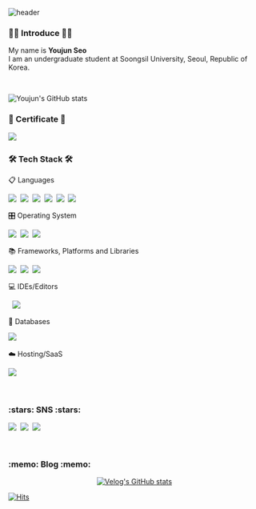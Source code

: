 <!-- Reference readme: https://github.com/wookyoungkim/wookyoungkim/tree/main -->
![header](https://capsule-render.vercel.app/api?type=wave&color=auto&height=300&section=header&text=Welcome&fontSize=90&animation=fadeIn&fontAlignY=40&desc=YJ's%20GitHub%20Profile&descAlignY=53&descAlign=60)
<!-- Open API: https://github.com/kyechan99/capsule-render#wave -->

<h3 align="left"> 🙇‍♂️ Introduce 🙇‍♂️ </h3>
<p align="left">
My name is <b>Youjun Seo</b><br>
I am an undergraduate student at Soongsil University, Seoul, Republic of Korea.
</p>
<br>

![Youjun's GitHub stats](https://github-readme-stats.vercel.app/api?username=SEO-YJ&theme=dark&show_icons=true)
<!-- Open API: https://github.com/anuraghazra/github-readme-stats/blob/master/themes/README.md -->

<h3 align="left">💯 Certificate 💯</h3>
<p align="left>
  - SAP Certified Development Associate - ABAP with SAP NetWeaver 7.50
</p>
<p align="left>
  <img src="https://www.credly.com/badges/8e5d4c91-bf2c-4c1f-9447-c3189f10b39d/public_url"/></a>&nbsp
</p>

<h3 align="left">🛠 Tech Stack 🛠</h3>

<p align="left"> 📋 Languages </p>
<p align="left">
  <img src="https://img.shields.io/badge/Swift-F54A2A?style=flat-square&logo=Swift&logoColor=white"/></a>&nbsp 
  <img src="https://img.shields.io/badge/Abap-0FAAFF?style=flat-square&logoColor=white"/></a>&nbsp 
  <img src="https://img.shields.io/badge/Java-007396?style=flat-square&logo=Java&logoColor=white"/></a>&nbsp 
  <img src="https://img.shields.io/badge/Python-3670A0?style=flat-square&logo=Python&logoColor=white"/></a>&nbsp 
  <img src="https://img.shields.io/badge/C-A8B9CC?style=flat-square&logo=C&logoColor=white"/></a>&nbsp
  <img src="https://img.shields.io/badge/C++-00599C?style=flat-square&logo=C%2B%2B&logoColor=white"/></a>&nbsp 
</p>

<p align="left"> 🎛️ Operating System </p>
<p align="left">
  <img src="https://img.shields.io/badge/iOS-000000?style=for-the-badge&logo=ios&logoColor=white"/></a>&nbsp
  <img src="https://img.shields.io/badge/Android-3DDC84?style=for-the-badge&logo=android&logoColor=white"/></a>&nbsp
  <img src="https://img.shields.io/badge/Linux-FCC624?style=for-the-badge&logo=linux&logoColor=black"/></a>&nbsp
</p>  

<p align="left"> 📚 Frameworks, Platforms and Libraries </p>
<p align="left">
  <img src="https://img.shields.io/badge/SAP-0FAAFF?style=flat-square&logo=SAP&logoColor=white"/></a>&nbsp 
  <img src="https://img.shields.io/badge/SpringBoot-6DB33F?style=flat-square&logo=Spring&logoColor=white"/></a>&nbsp 
  <img src="https://img.shields.io/badge/opencv-%23white.svg?style=for-the-badge&logo=opencv&logoColor=white"/></a>&nbsp
</p>

<p align="left"> 💻 IDEs/Editors </p>
<p align="left>
  <img src="https://img.shields.io/badge/Xcode-007ACC?style=for-the-badge&logo=Xcode&logoColor=white"/></a>&nbsp 
  <img src="https://img.shields.io/badge/Android%20Studio-3DDC84.svg?style=for-the-badge&logo=android-studio&logoColor=white"/></a>&nbsp
</p>

<p align="left"> 💾 Databases </p>
<p align="left">
  <img src="https://img.shields.io/badge/Mysql-E6B91E?style=flat-square&logo=MySql&logoColor=white"/></a>&nbsp 
</p>

<p align="left"> ☁️ Hosting/SaaS </p>
<p align = "left">
  <img src="https://img.shields.io/badge/aws-333664?style=flat-square&logo=amazon-aws&logoColor=white"/></a>&nbsp 
</p>

<br>
<!-- Use Badge: https://shields.io/ -->
<!-- Use Icon: https://simpleicons.org/ -->


<h3 align="left"> :stars: SNS :stars: </h3>
<p align="left">
  <a href="https://velog.io/@yoojoon"><img src="https://img.shields.io/badge/Tech%20Blog-11B48A?style=flat-square&logo=Vimeo&logoColor=white&link=https://velog.io/@yoojoon"/></a>&nbsp
  <a href="https://www.instagram.com/youjun_seo0/"><img src="https://img.shields.io/badge/Instagram-E4405F?style=flat-square&logo=Instagram&logoColor=white&link=https://www.instagram.com/youjun_seo0/"/></a>&nbsp
  <a href="mailto:tjdbwnssla19@gmail.com"><img src="https://img.shields.io/badge/Gmail-d14836?style=flat-square&logo=Gmail&logoColor=white&link=tjdbwnssla19@gmail.com"/></a>
</p>
<br>

<h3 align="left">  :memo: Blog :memo: </h3>

<div align="left" style="text-align:center">

  [![Velog's GitHub stats](https://velog-readme-stats.vercel.app/api?name=yoojoon)](https://velog.io/@yoojoon)
  
</div>

<!-- Open API: https://hits.seeyoufarm.com/ -->
[![Hits](https://hits.seeyoufarm.com/api/count/incr/badge.svg?url=https%3A%2F%2Fgithub.com%2FSEO-YJ%2Fhit-counter&count_bg=%2379C83D&title_bg=%23555555&icon=&icon_color=%23E7E7E7&title=hits&edge_flat=false)](https://hits.seeyoufarm.com)


